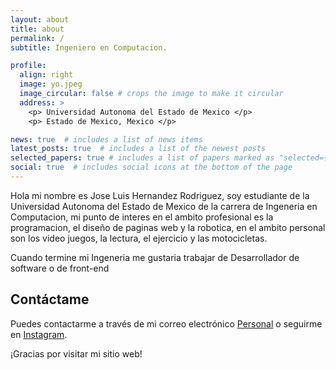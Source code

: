 ```yaml
---
layout: about
title: about
permalink: /
subtitle: Ingeniero en Computacion.

profile:
  align: right
  image: yo.jpeg
  image_circular: false # crops the image to make it circular
  address: >
    <p> Universidad Autonoma del Estado de Mexico </p>
    <p> Estado de Mexico, Mexico </p>

news: true  # includes a list of news items
latest_posts: true  # includes a list of the newest posts
selected_papers: true # includes a list of papers marked as "selected={true}"
social: true  # includes social icons at the bottom of the page
---
```

Hola mi nombre es Jose Luis Hernandez Rodriguez, soy estudiante de la Universidad Autonoma del Estado de Mexico de la carrera de Ingeneria en Computacion, mi punto de interes en el ambito profesional es la programacion, el diseño de paginas web y la robotica, en el ambito personal son los video juegos, la lectura, el ejercicio y las motocicletas. 

Cuando termine mi Ingeneria me gustaria trabajar de Desarrollador de software o de front-end

## Contáctame

Puedes contactarme a través de mi correo electrónico [Personal](luis.hr1099@gmail.com) o seguirme en [Instagram](https://www.instagram.com/luis_hr22).

¡Gracias por visitar mi sitio web!